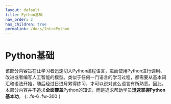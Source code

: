 ```yaml
---
layout: default
title: Python基础
nav_order: 2
has_children: true
permalink: /docs/IntroPython
---
```


# Python基础

该部分内容旨在让学习者迅速切入Python编程语言，进而使用Python进行调用、改进或者编写人工智能的模型。类似于任何一门语言的学习过程，都需要从基本词汇和语法开始，随后经过日进月累得练习，才可以说对这么语言有所熟悉。因此，本部分内容并不追求**全面覆盖**Python的知识，而是追求帮助学员**迅速掌握Python基本功**。
{: .fs-6 .fw-300 }
